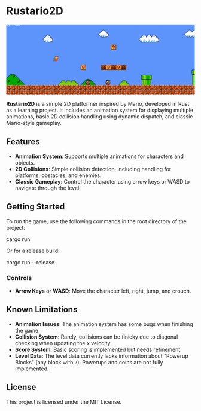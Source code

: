 # Rustario2D

![Rustario2D Gameplay](./preview.png)

**Rustario2D** is a simple 2D platformer inspired by Mario, developed in Rust as a learning project. It includes an animation system for displaying multiple animations, basic 2D collision handling using dynamic dispatch, and classic Mario-style gameplay.

## Features

- **Animation System**: Supports multiple animations for characters and objects.
- **2D Collisions**: Simple collision detection, including handling for platforms, obstacles, and enemies.
- **Classic Gameplay**: Control the character using arrow keys or WASD to navigate through the level.

## Getting Started

To run the game, use the following commands in the root directory of the project:

cargo run

Or for a release build:

cargo run --release

### Controls

- **Arrow Keys** or **WASD**: Move the character left, right, jump, and crouch.

## Known Limitations

- **Animation Issues**: The animation system has some bugs when finishing the game.
- **Collision System**: Rarely, collisions can be finicky due to diagonal checking when updating the x velocity.
- **Score System**: Basic scoring is implemented but needs refinement.
- **Level Data**: The level data currently lacks information about "Powerup Blocks" (any block with `?`). Powerups and coins are not fully implemented.

## License

This project is licensed under the MIT License.
